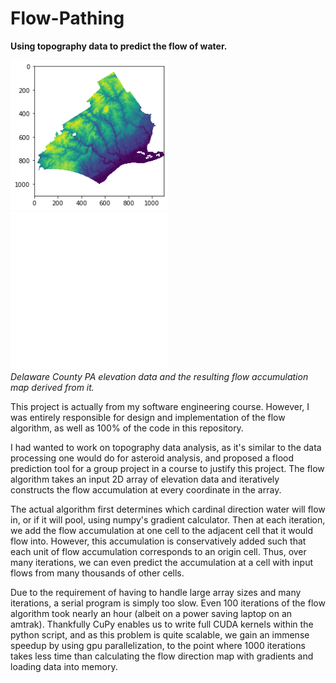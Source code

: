 # Flow-Pathing

**Using topography data to predict the flow of water.**

<p float="center">
  <img src="elvpic.PNG" width="50%" />
  <img src="flacc.gif" width="50%" />
  <br>
    <em> Delaware County PA elevation data and the resulting flow accumulation map derived from it. </em>
 </p>
 
 This project is actually from my software engineering course. However, I was entirely responsible for design and implementation of the flow algorithm, as well as 100% of the code in this repository. 
 
 I had wanted to work on topography data analysis, as it's similar to the data processing one would do for asteroid analysis, and proposed a flood prediction tool for a group project in a course to justify this project. The flow algorithm takes an input 2D array of elevation data and iteratively constructs the flow accumulation at every coordinate in the array. 
 
 The actual algorithm first determines which cardinal direction water will flow in, or if it will pool, using numpy's gradient calculator. Then at each iteration, we add the flow accumulation at one cell to the adjacent cell that it would flow into. However, this accumulation is conservatively added such that each unit of flow accumulation corresponds to an origin cell. Thus, over many iterations, we can even predict the accumulation at a cell with input flows from many thousands of other cells. 
 
 Due to the requirement of having to handle large array sizes and many iterations, a serial program is simply too slow. Even 100 iterations of the flow algorithm took nearly an hour (albeit on a power saving laptop on an amtrak). Thankfully CuPy enables us to write full CUDA kernels within the python script, and as this problem is quite scalable, we gain an immense speedup by using gpu parallelization, to the point where 1000 iterations takes less time than calculating the flow direction map with gradients and loading data into memory. 
